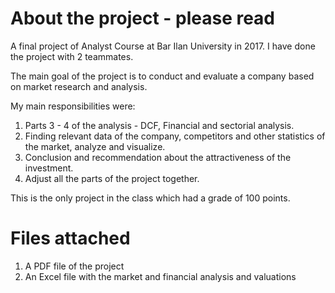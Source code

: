 # About the project - please read
A final project of Analyst Course at Bar Ilan University in 2017. I have done the project with 2 teammates. 

The main goal of the project is to conduct and evaluate a company based on market research and analysis.

My main responsibilities were:
 1. Parts 3 - 4 of the analysis - DCF, Financial and sectorial analysis.
 2. Finding relevant data of the company, competitors and other statistics of the market, analyze and visualize.
 3. Conclusion and recommendation about the attractiveness of the investment.
 4. Adjust all the parts of the project together.
 
This is the only project in the class which had a grade of 100 points.

# Files attached
1. A PDF file of the project
2. An Excel file with the market and financial analysis and valuations
